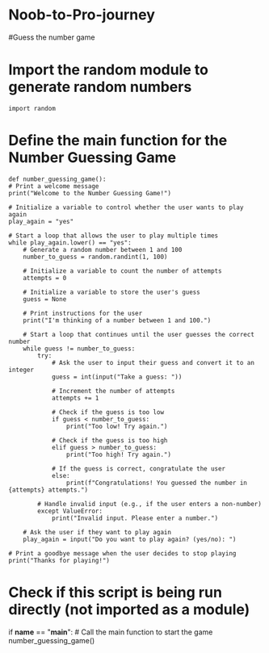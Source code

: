 # Noob-to-Pro-journey
#Guess the number game 
   # Import the random module to generate random numbers
    import random

# Define the main function for the Number Guessing Game


    def number_guessing_game():
    # Print a welcome message
    print("Welcome to the Number Guessing Game!")
    
    # Initialize a variable to control whether the user wants to play again
    play_again = "yes"
    
    # Start a loop that allows the user to play multiple times
    while play_again.lower() == "yes":
        # Generate a random number between 1 and 100
        number_to_guess = random.randint(1, 100)
        
        # Initialize a variable to count the number of attempts
        attempts = 0
        
        # Initialize a variable to store the user's guess
        guess = None
        
        # Print instructions for the user
        print("I'm thinking of a number between 1 and 100.")
        
        # Start a loop that continues until the user guesses the correct number
        while guess != number_to_guess:
            try:
                # Ask the user to input their guess and convert it to an integer
                guess = int(input("Take a guess: "))
                
                # Increment the number of attempts
                attempts += 1
                
                # Check if the guess is too low
                if guess < number_to_guess:
                    print("Too low! Try again.")
                
                # Check if the guess is too high
                elif guess > number_to_guess:
                    print("Too high! Try again.")
                
                # If the guess is correct, congratulate the user
                else:
                    print(f"Congratulations! You guessed the number in {attempts} attempts.")
            
            # Handle invalid input (e.g., if the user enters a non-number)
            except ValueError:
                print("Invalid input. Please enter a number.")
        
        # Ask the user if they want to play again
        play_again = input("Do you want to play again? (yes/no): ")
    
    # Print a goodbye message when the user decides to stop playing
    print("Thanks for playing!")

# Check if this script is being run directly (not imported as a module)
if __name__ == "__main__":
    # Call the main function to start the game
    number_guessing_game()